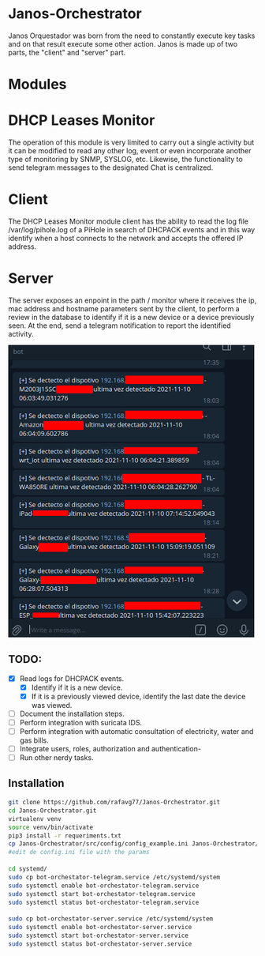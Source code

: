 # Janos-Orchestrator

Janos Orquestador was born from the need to constantly execute key tasks and on that result execute some other action. Janos is made up of two parts, the "client" and "server" part.

# Modules

#   DHCP Leases Monitor

The operation of this module is very limited to carry out a single activity but it can be modified to read any other log, event or even incorporate another type of monitoring by SNMP, SYSLOG, etc. Likewise, the functionality to send telegram messages to the designated Chat is centralized.

#   Client

The DHCP Leases Monitor module client has the ability to read the log file /var/log/pihole.log of a PiHole in search of DHCPACK events and in this way identify when a host connects to the network and accepts the offered IP address.

#   Server

The server exposes an enpoint in the path / monitor where it receives the ip, mac address and hostname parameters sent by the client, to perform a review in the database to identify if it is a new device or a device previously seen. At the end, send a telegram notification to report the identified activity.

![screen](https://raw.githubusercontent.com/rafavg77/Janos-Orchestrator/main/img/image_2021-11-13_17-48-55.png)

## TODO:
- [x] Read logs for DHCPACK events.
    - [x] Identify if it is a new device.
    - [x] If it is a previously viewed device, identify the last date the device was viewed.
- [ ] Document the installation steps.
- [ ] Perform integration with suricata IDS.
- [ ] Perform integration with automatic consultation of electricity, water and gas bills.
- [ ] Integrate users, roles, authorization and authentication-
- [ ] Run other nerdy tasks.

## Installation
```bash
git clone https://github.com/rafavg77/Janos-Orchestrator.git
cd Janos-Orchestrator.git
virtualenv venv
source venv/bin/activate
pip3 install -r requeriments.txt
cp Janos-Orchestrator/src/config/config_example.ini Janos-Orchestrator/src/config/config.ini
#edit de config.ini file with the params

cd systemd/
sudo cp bot-orchestator-telegram.service /etc/systemd/system
sudo systemctl enable bot-orchestator-telegram.service
sudo systemctl start bot-orchestator-telegram.service
sudo systemctl status bot-orchestator-telegram.service

sudo cp bot-orchestator-server.service /etc/systemd/system
sudo systemctl enable bot-orchestator-server.service
sudo systemctl start bot-orchestator-server.service
sudo systemctl status bot-orchestator-server.service
```
